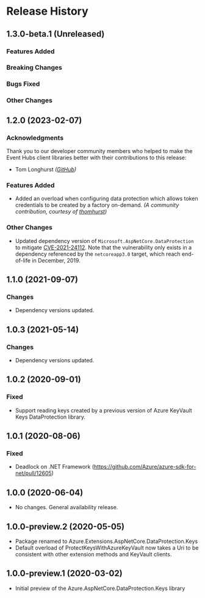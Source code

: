 # Release History

## 1.3.0-beta.1 (Unreleased)

### Features Added

### Breaking Changes

### Bugs Fixed

### Other Changes

## 1.2.0 (2023-02-07)

### Acknowledgments

Thank you to our developer community members who helped to make the Event Hubs client libraries better with their contributions to this release:

- Tom Longhurst _([GitHub](https://github.com/thomhurst))_

### Features Added

- Added an overload when configuring data protection which allows token credentials to be created by a factory on-demand.  _(A community contribution, courtesy of [thomhurst](https://github.com/thomhurst))_

### Other Changes

- Updated dependency version of `Microsoft.AspNetCore.DataProtection` to mitigate [CVE-2021-24112](https://msrc.microsoft.com/update-guide/vulnerability/CVE-2021-24112).  Note that the vulnerability only exists in a dependency referenced by the `netcoreapp3.0` target, which reach end-of-life in December, 2019.

## 1.1.0 (2021-09-07)

### Changes

- Dependency versions updated.

## 1.0.3 (2021-05-14)

### Changes

- Dependency versions updated.

## 1.0.2 (2020-09-01)

### Fixed

- Support reading keys created by a previous version of Azure KeyVault Keys DataProtection library.

## 1.0.1 (2020-08-06)

### Fixed

- Deadlock on .NET Framework (https://github.com/Azure/azure-sdk-for-net/pull/12605)

## 1.0.0 (2020-06-04)

- No changes. General availability release.

## 1.0.0-preview.2 (2020-05-05)

- Package renamed to Azure.Extensions.AspNetCore.DataProtection.Keys
- Default overload of ProtectKeysWithAzureKeyVault now takes a Uri to be consistent with other extension methods and KeyVault clients.

## 1.0.0-preview.1 (2020-03-02)

- Initial preview of the Azure.AspNetCore.DataProtection.Keys library
